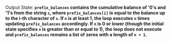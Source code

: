 Output State: **`prefix_balances` contains the cumulative balance of '0's and '1's from the string `s`, where `prefix_balances[i]` is equal to the balance up to the i-th character of `s`. If `n` is at least 1, the loop executes `n` times updating `prefix_balances` accordingly. If `n` is 0 or lower (though the initial state specifies `n` is greater than or equal to 1), the loop does not execute and `prefix_balances` remains a list of zeros with a length of `n + 1`.**